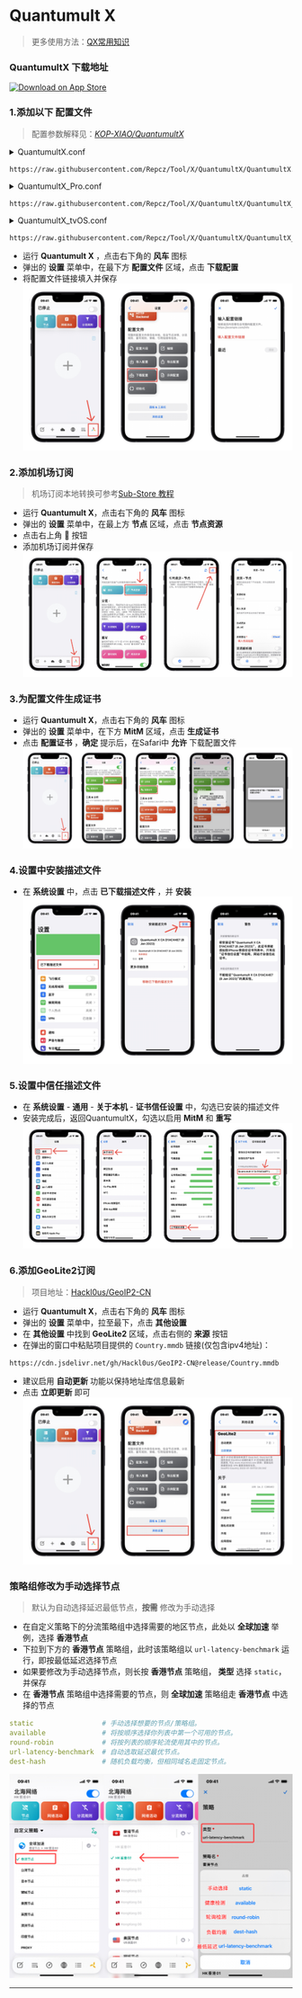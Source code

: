 # Quantumult X

> 更多使用方法：[QX常用知识](https://getupnote.com/share/notes/8SiMnOcwXxZ3xEtK4k2v9Gr3pv32/7cfb91ee-6a18-4d71-b1ec-45b71bec633b)


### QuantumultX 下载地址

<a href="https://apps.apple.com/app/id1443988620"><img width="200px" alt="Download on App Store" src="https://logos-download.com/wp-content/uploads/2016/06/Download_on_the_App_Store_logo.png"/></a>  



### 1.添加以下 **配置文件** 
> 配置参数解释见：_[KOP-XIAO/QuantumultX](https://github.com/KOP-XIAO/QuantumultX/blob/master/QuantumultX_Profiles.conf)_


<details>
  <summary>QuantumultX.conf</summary>

- [x] 地区分流（香港、美国、日本、台湾、新加坡）
- [x] 苹果、谷歌、微软、电报、推特分流
- [x] 流媒体（不支持单独分流）
- [x] 自动选择最低延迟
- [ ] 负载均衡
- [ ] 故障转移
- [x] 广告屏蔽重写
- [ ] 适用于软路由环境

</details>

```
https://raw.githubusercontent.com/Repcz/Tool/X/QuantumultX/QuantumultX.conf
```

<details>
  <summary>QuantumultX_Pro.conf</summary>

- [x] 地区分流（香港、美国、日本、台湾、新加坡）
- [x] 苹果、谷歌、微软、电报、推特分流
- [x] 流媒体（不支持单独分流）
- [x] 自动选择最低延迟
- [x] 负载均衡
- [x] 故障转移
- [x] 广告屏蔽重写
- [x] 适用于软路由环境

</details>

```
https://raw.githubusercontent.com/Repcz/Tool/X/QuantumultX/QuantumultX_Pro.conf
```

<details>
  <summary>QuantumultX_tvOS.conf</summary>

- [x] 地区分流（香港、美国、日本、台湾、新加坡）
- [x] 苹果、谷歌、微软、电报、推特分流
- [x] 流媒体（支持单独分流）
- [x] 自动选择最低延迟
- [ ] 负载均衡
- [ ] 故障转移
- [ ] 广告屏蔽重写
- [ ] 适用于软路由环境
- [x] 适用于tvOS

</details>

```
https://raw.githubusercontent.com/Repcz/Tool/X/QuantumultX/QuantumultX_tvOS.conf
```

* 运行 **Quantumult X** ，点击右下角的 **风车** 图标
* 弹出的 **设置** 菜单中，在最下方 **配置文件** 区域，点击 **下载配置**
* 将配置文件链接填入并保存
![Image text](https://github.com/Repcz/Tool/blob/X/QuantumultX/Photo/%E8%AE%A2%E9%98%85%E9%85%8D%E7%BD%AE.jpg)


### 2.添加机场订阅
> 机场订阅本地转换可参考[Sub-Store 教程](https://getupnote.com/share/notes/8SiMnOcwXxZ3xEtK4k2v9Gr3pv32/7522F394-6D73-414E-BE04-1455EDB15B9F)

* 运行 **Quantumult X**，点击右下角的 **风车** 图标
* 弹出的 **设置** 菜单中，在最上方 **节点** 区域，点击 **节点资源**
* 点击右上角 **🔗** 按钮
* 添加机场订阅并保存
![Image text](https://github.com/Repcz/Tool/blob/X/QuantumultX/Photo/%E8%AE%A2%E9%98%85.jpg) 

### 3.为配置文件生成证书
* 运行 **Quantumult X**，点击右下角的 **风车** 图标
* 弹出的 **设置** 菜单中，在下方 **MitM** 区域，点击 **生成证书**
* 点击 **配置证书** ，**确定** 提示后，在Safari中 **允许** 下载配置文件
![Image text](https://github.com/Repcz/Tool/blob/X/QuantumultX/Photo/%E7%94%9F%E6%88%90%E5%B9%B6%E9%85%8D%E7%BD%AEzhensu.jpg) 

### 4.设置中安装描述文件
* 在 **系统设置** 中，点击 **已下载描述文件** ，并 **安装**
![Image text](https://github.com/Repcz/Tool/blob/X/QuantumultX/Photo/%E8%AE%BE%E7%BD%AE-%E5%AE%89%E8%A3%85%E8%AF%81%E4%B9%A6.jpg)

### 5.设置中信任描述文件
* 在 **系统设置** - **通用** - **关于本机** - **证书信任设置** 中，勾选已安装的描述文件
* 安装完成后，返回QuantumultX，勾选以启用 **MitM** 和 **重写**
![Image text](https://github.com/Repcz/Tool/blob/X/QuantumultX/Photo/%E8%AE%BE%E7%BD%AE-%E4%BF%A1%E4%BB%BB%E8%AF%81%E4%B9%A6.jpg)


### 6.添加**GeoLite2**订阅
> 项目地址：[Hackl0us/GeoIP2-CN](https://github.com/Hackl0us/GeoIP2-CN)
* 运行 **Quantumult X**，点击右下角的 **风车** 图标
* 弹出的 **设置** 菜单中，拉至最下，点击 **其他设置**
* 在 **其他设置** 中找到 **GeoLite2** 区域，点击右侧的 **来源** 按钮
* 在弹出的窗口中粘贴项目提供的 `Country.mmdb` 链接(仅包含ipv4地址)：
```
https://cdn.jsdelivr.net/gh/Hackl0us/GeoIP2-CN@release/Country.mmdb
```
* 建议启用 **自动更新** 功能以保持地址库信息最新
* 点击 **立即更新** 即可
![Image text](https://github.com/Repcz/Tool/blob/X/QuantumultX/Photo/GeoLite2%E8%AE%A2%E9%98%85.jpg)


### 策略组修改为手动选择节点
> 默认为自动选择延迟最低节点，**按需** 修改为手动选择
* 在自定义策略下的分流策略组中选择需要的地区节点，此处以 **全球加速** 举例，选择 **香港节点**
* 下拉到下方的 **香港节点** 策略组，此时该策略组以 `url-latency-benchmark` 运行，即按最低延迟选择节点
* 如果要修改为手动选择节点，则长按 **香港节点** 策略组， **类型** 选择 `static`，并保存
* 在 **香港节点** 策略组中选择需要的节点，则 **全球加速** 策略组走 **香港节点** 中选择的节点
```yaml
static                 # 手动选择想要的节点/策略组。
available              # 将按顺序选择你列表中第一个可用的节点。
round-robin            # 将按列表的顺序轮流使用其中的节点。
url-latency-benchmark  # 自动选取延迟最优节点。
dest-hash              # 随机负载均衡，但相同域名走固定节点。
```
![1](https://github.com/Repcz/Tool/blob/X/QuantumultX/Photo/%E6%89%8B%E5%8A%A8%E7%AD%96%E7%95%A5.jpg)
***



